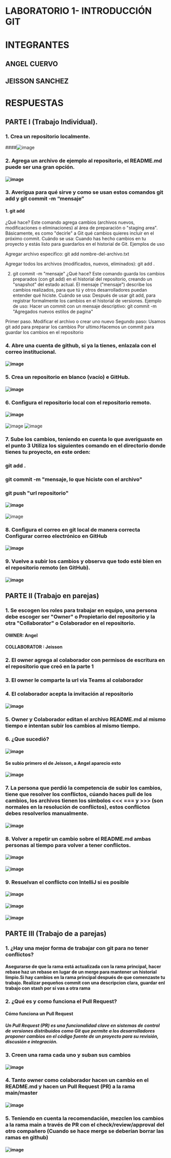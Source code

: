 # LABORATORIO 1- INTRODUCCIÓN GIT

# INTEGRANTES

## ANGEL CUERVO 
## JEISSON SANCHEZ

# RESPUESTAS

## PARTE I (Trabajo Individual).

### 1. Crea un repositorio localmente.

####![image](https://github.com/user-attachments/assets/c29c83fe-d70b-49cb-887d-695ca76529ac)



### 2. Agrega un archivo de ejemplo al repositorio, el README.md puede ser una gran opción.

#### ![image](https://github.com/user-attachments/assets/33f6bcbb-6030-4435-a70f-3318c54f0f0c)


### 3. Averigua para qué sirve y como se usan estos comandos git add y git commit -m “mensaje”

#### 1.	git add
¿Qué hace?
Este comando agrega cambios (archivos nuevos, modificaciones o eliminaciones) al área de preparación o "staging area".
Básicamente, es como "decirle" a Git qué cambios quieres incluir en el próximo commit.
Cuándo se usa:
Cuando has hecho cambios en tu proyecto y estás listo para guardarlos en el historial de Git.
Ejemplos de uso

  Agregar archivo especifico: 
  git add nombre-del-archivo.txt

  Agregar todos los archivos (modificados, nuevos, eliminados):
  git add .

2.	git commit -m "mensaje"
¿Qué hace?
Este comando guarda los cambios preparados (con git add) en el historial del repositorio, creando un "snapshot" del estado actual.
El mensaje ("mensaje") describe los cambios realizados, para que tú y otros desarrolladores puedan entender qué hiciste.
Cuándo se usa:
Después de usar git add, para registrar formalmente los cambios en el historial de versiones.
Ejemplo de uso:
Hacer un commit con un mensaje descriptivo:
git commit -m "Agregados nuevos estilos de pagina"

Primer paso. Modificar el archivo o crear uno nuevo
Segundo paso: Usamos git add para preparar los cambios
Por ultimo:Hacemos un commit para guardar los cambios en el repositorio


### 4. Abre una cuenta de github, si ya la tienes, enlazala con el correo institucional.

#### ![image](https://github.com/user-attachments/assets/0181c900-9e16-49b5-95aa-b53caeafe63b)


### 5. Crea un repositorio en blanco (vacío) e GitHub.

#### ![image](https://github.com/user-attachments/assets/5129806e-bd96-471a-bcef-f0b92cd3a332)


### 6. Configura el repositorio local con el repositorio remoto.

#### ![image](https://github.com/user-attachments/assets/b7032166-db3c-42c9-92bf-962788bffc16)
![image](https://github.com/user-attachments/assets/10253f7e-f1ea-4826-b57e-1761e9a43f4c)
![image](https://github.com/user-attachments/assets/e22b2c97-33a6-42fc-9601-974aaa0bdfaf)




### 7. Sube los cambios, teniendo en cuenta lo que averiguaste en el punto 3 Utiliza los siguientes comando en el directorio donde tienes tu proyecto, en este orden:

  ### git add .
  ### git commit -m "mensaje, lo que hiciste con el archivo"
  ### git push "url repositorio"

####   ![image](https://github.com/user-attachments/assets/db221cd8-4fa7-4209-bf44-e2954ce45627)
![image](https://github.com/user-attachments/assets/87283867-898b-4985-b610-b0ee86757504)



### 8. Configura el correo en git local de manera correcta Configurar correo electrónico en GitHub

#### ![image](https://github.com/user-attachments/assets/2803cf71-7251-4bdc-bcb5-710de6f997c7)


### 9. Vuelve a subir los cambios y observa que todo esté bien en el repositorio remoto (en GitHub).

#### ![image](https://github.com/user-attachments/assets/fedc8eca-1b92-4388-9a2e-1ec5f3e38faa)


## PARTE II (Trabajo en parejas)

### 1. Se escogen los roles para trabajar en equipo, una persona debe escoger ser "Owner" o Propietario del repositorio y la otra "Collaborator" o Colaborador en el repositorio.

#### OWNER: Angel
#### COLLABORATOR : Jeisson

### 2. El owner agrega al colaborador con permisos de escritura en el repositorio que creó en la parte 1

#### 

### 3. El owner le comparte la url via Teams al colaborador

#### 

### 4. El colaborador acepta la invitación al repositorio

#### ![image](https://github.com/user-attachments/assets/ba508d22-16d9-48b1-9a01-4d32f0e36470)


### 5. Owner y Colaborador editan el archivo README.md al mismo tiempo e intentan subir los cambios al mismo tiempo.

### 6. ¿Que sucedió?

####  ![image](https://github.com/user-attachments/assets/a9a7ec75-406d-4176-bc65-3bb85dc03414)
#### Se subio primero el de Jeisson, a Angel aparecio esto 
#### ![image](https://github.com/user-attachments/assets/1bca2baf-0bf6-411a-a401-7c3631a9f74e)


### 7. La persona que perdió la competencia de subir los cambios, tiene que resolver los conflictos, cúando haces pull de los cambios, los archivos tienen los símbolos <<< === y >>> (son normales en la resolución de conflictos), estos conflictos debes resolverlos manualmente.

####  ![image](https://github.com/user-attachments/assets/43555f60-1e65-4d8b-862f-c70ae0b75dde)


### 8. Volver a repetir un cambio sobre el README.md ambas personas al tiempo para volver a tener conflictos.

#### ![image](https://github.com/user-attachments/assets/204cacf3-ebed-4103-96e4-455e970c3f55)
#### ![image](https://github.com/user-attachments/assets/9506593f-247d-4a57-8aea-ed29ae3426ba)


### 9. Resuelvan el conflicto con IntelliJ si es posible

#### ![image](https://github.com/user-attachments/assets/d0310661-ddc6-4714-938c-01b5fc525de4)
#### ![image](https://github.com/user-attachments/assets/c4e2d110-1a53-4d26-aee3-08486792d751)
#### ![image](https://github.com/user-attachments/assets/7ac7ee2e-d2cd-4363-837a-ec845e37bb35)


## PARTE III (Trabajo de a parejas)

### 1. ¿Hay una mejor forma de trabajar con git para no tener conflictos?

#### Asegurarse  de  que la rama está actualizada con la rama principal, hacer rebase haz un rebase en lugar de un merge para mantener un historial limpio.Si hay cambios en la rama principal después de que comenzaste tu trabajo. Realizar pequeños commit con una descripcion clara, guardar enl trabajo con stash por si vas a otra rama

### 2. ¿Qué es y como funciona el Pull Request?

#### Cómo funciona un Pull Request
##### Un Pull Request (PR) es una funcionalidad clave en sistemas de control de versiones distribuidos como Git que permite a los desarrolladores proponer cambios en el código fuente de un proyecto para su revisión, discusión e integración.


### 3. Creen una rama cada uno y suban sus cambios

####  ![image](https://github.com/user-attachments/assets/49680140-fe63-4541-a0a4-6ada80c5758b)


### 4. Tanto owner como colaborador hacen un cambio en el README.md y hacen un Pull Request (PR) a la rama main/master

####  ![image](https://github.com/user-attachments/assets/75b63ed1-9a08-451e-909d-f95a45d0ab30)


### 5. Teniendo en cuenta la recomendación, mezclen los cambios a la rama main a través de PR con el check/review/approval del otro compañero (Cuando se hace merge se deberían borrar las ramas en github)

####  ![image](https://github.com/user-attachments/assets/f37e53ad-a21a-4ca3-a8da-d3a490e500fc)


  

